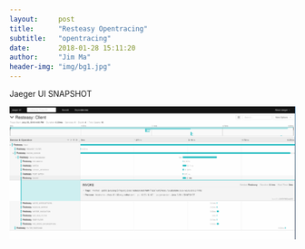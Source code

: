 ```yaml
---
layout:     post
title:      "Resteasy Opentracing"
subtitle:   "opentracing"
date:       2018-01-28 15:11:20
author:     "Jim Ma"
header-img: "img/bg1.jpg"
---
```

Jaeger UI SNAPSHOT 

![jaeger ui](/img/resteasy-opentracing.png)
